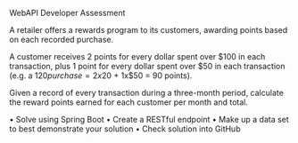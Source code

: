 WebAPI Developer Assessment
 
A retailer offers a rewards program to its customers, awarding points based on each recorded purchase. 
 
A customer receives 2 points for every dollar spent over $100 in each transaction, plus 1 point for every dollar spent over $50 in each transaction 
(e.g. a $120 purchase = 2x$20 + 1x$50 = 90 points).
 
Given a record of every transaction during a three-month period, calculate the reward points earned for each customer per month and total.
 
•	Solve using Spring Boot
•	Create a RESTful endpoint
•	Make up a data set to best demonstrate your solution
•	Check solution into GitHub
